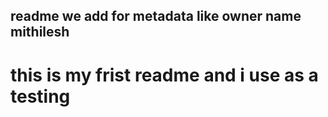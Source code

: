 ## readme we add for metadata like owner name mithilesh 
# this is my frist readme and i use as a testing 
